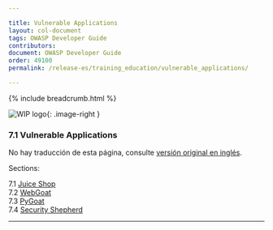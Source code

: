 ```yaml
---

title: Vulnerable Applications
layout: col-document
tags: OWASP Developer Guide
contributors:
document: OWASP Developer Guide
order: 49100
permalink: /release-es/training_education/vulnerable_applications/

---
```


{% include breadcrumb.html %}

<style type="text/css">
.image-right {
  height: 180px;
  display: block;
  margin-left: auto;
  margin-right: auto;
  float: right;
}
</style>

![WIP logo](../../../assets/images/dg_wip.png "Trabajo en curso"){: .image-right }

### 7.1 Vulnerable Applications

No hay traducción de esta página, consulte [versión original en inglés][release0910].

Sections:  

7.1 [Juice Shop](01-juice-shop.md)  
7.2 [WebGoat](02-webgoat.md)  
7.3 [PyGoat](03-pygoat.md)  
7.4 [Security Shepherd](04-security-shepherd.md)  

----

[release0910]: https://github.com/OWASP/www-project-developer-guide/blob/main/release/09-training-education/01-vulnerable-apps/toc.md

